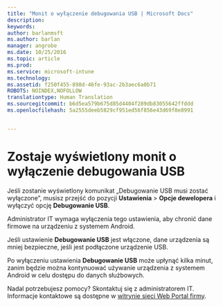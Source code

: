 ```yaml
---
title: "Monit o wyłączenie debugowania USB | Microsoft Docs"
description: 
keywords: 
author: barlanmsft
ms.author: barlan
manager: angrobe
ms.date: 10/25/2016
ms.topic: article
ms.prod: 
ms.service: microsoft-intune
ms.technology: 
ms.assetid: f250f455-898d-46fe-93ac-2b3aec6a0b71
ROBOTS: NOINDEX,NOFOLLOW
translationtype: Human Translation
ms.sourcegitcommit: b6d5ea579b675d85d4404f289db83055642ffddd
ms.openlocfilehash: 5a2555deeb5829cf951ed56f856e43d69f8e8991


---
```


# <a name="you-are-prompted-to-turn-off-usb-debugging"></a>Zostaje wyświetlony monit o wyłączenie debugowania USB

Jeśli zostanie wyświetlony komunikat „Debugowanie USB musi zostać wyłączone”, musisz przejść do pozycji **Ustawienia** > **Opcje dewelopera** i wyłączyć opcję **Debugowanie USB**.

Administrator IT wymaga wyłączenia tego ustawienia, aby chronić dane firmowe na urządzeniu z systemem Android.

Jeśli ustawienie **Debugowanie USB** jest włączone, dane urządzenia są mniej bezpieczne, jeśli jest podłączone urządzenie USB.

Po wyłączeniu ustawienia **Debugowanie USB** może upłynąć kilka minut, zanim będzie można kontynuować używanie urządzenia z systemem Android w celu dostępu do danych służbowych.

Nadal potrzebujesz pomocy? Skontaktuj się z administratorem IT. Informacje kontaktowe są dostępne w [witrynie sieci Web Portal firmy](http://portal.manage.microsoft.com).



<!--HONumber=Dec16_HO2-->


